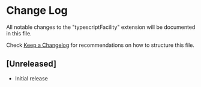 # Change Log

All notable changes to the "typescriptFacility" extension will be documented in this file.

Check [Keep a Changelog](http://keepachangelog.com/) for recommendations on how to structure this file.

## [Unreleased]

- Initial release